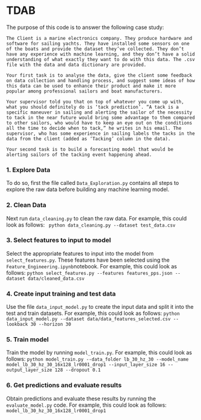 # TDAB
The purpose of this code is to answer the following case study:
```
The Client is a marine electronics company. They produce hardware and software for sailing yachts. They have installed some sensors on one of the boats and provide the dataset they’ve collected. They don’t have any experience with machine learning, and they don’t have a solid understanding of what exactly they want to do with this data. The .csv file with the data and data dictionary are provided.
```
```
Your first task is to analyse the data, give the client some feedback on data collection and handling process, and suggest some ideas of how this data can be used to enhance their product and make it more popular among professional sailors and boat manufacturers.

Your supervisor told you that on top of whatever you come up with, what you should definitely do is ‘tack prediction’. “A tack is a specific maneuver in sailing and alerting the sailor of the necessity to tack in the near future would bring some advantage to them compared to other sailors, who would have to keep an eye out on the conditions all the time to decide when to tack,” he writes in his email. The supervisor, who has some experience in sailing labels the tacks in the data from the client (added as ‘Tacking’ column in the data).

Your second task is to build a forecasting model that would be alerting sailors of the tacking event happening ahead.
````
### 1. Explore Data
To do so, first the file called ```Data_Exploration.py``` contains all steps to explore the raw data before building any machine learning model.
### 2. Clean Data
Next run ```data_cleaning.py``` to clean the raw data. For example, this could look as follows:
``` python data_cleaning.py --dataset test_data.csv```
### 3. Select features to input to model
Select the appropriate features to input into the model from ```select_features.py```. These features have been selected using the ```Feature_Engineering.ipynb```notebook. For example, this could look as follows:
```python select_features.py --features features_pps.json --dataset data/cleaned_data.csv```
### 4. Create input training and test data
Use the file ```data_input_model.py``` to create the input data and split it into the test and train datasets. For example, this could look as follows:
```python data_input_model.py --dataset data/data_features_selected.csv --lookback 30 --horizon 30``` 
### 5. Train model
Train the model by running ```model_train.py```. For example, this could look as follows:
```python model_train.py --data_folder lb_30_hz_30 --model_name model_lb_30_hz_30_16x128_lr0001_drop1 --input_layer_size 16 --output_layer_size 128 --dropout 0.1```
### 6. Get predictions and evaluate results
Obtain predictions and evaluate these results by running the ```evaluate_model.py``` code. For example, this could look as follows:
```model_lb_30_hz_30_16x128_lr0001_drop1```
